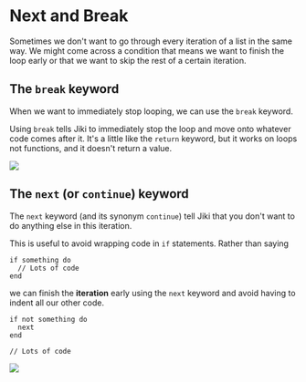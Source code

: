 # Next and Break

Sometimes we don't want to go through every iteration of a list in the same way.
We might come across a condition that means we want to finish the loop early or that we want to skip the rest of a certain iteration.

## The `break` keyword

When we want to immediately stop looping, we can use the `break` keyword.

Using `break` tells Jiki to immediately stop the loop and move onto whatever code comes after it.
It's a little like the `return` keyword, but it works on loops not functions, and it doesn't return a value.

<img src="https://assets.exercism.org/bootcamp/diagrams/break.png" class="diagram"/>

## The `next` (or `continue`) keyword

The `next` keyword (and its synonym `continue`) tell Jiki that you don't want to do anything else in this iteration.

This is useful to avoid wrapping code in `if` statements.
Rather than saying

```jikiscript
if something do
  // Lots of code
end
```

we can finish the **iteration** early using the `next` keyword and avoid having to indent all our other code.

```jikiscript
if not something do
  next
end

// Lots of code
```

<img src="https://assets.exercism.org/bootcamp/diagrams/next.png" class="diagram"/>

